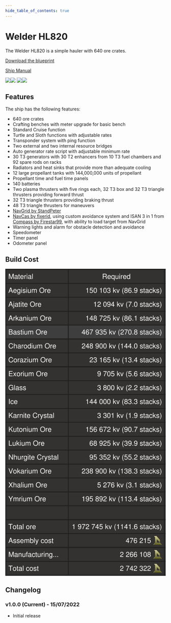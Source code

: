```yaml
---
hide_table_of_contents: true
---
```


# Welder HL820

The Welder HL820 is a simple hauler with 640 ore crates.

[Download the blueprint](https://github.com/vinteo/starbase-ship-welder/raw/main/blueprints/ships/hl820/welder_hl820.fbe)

[Ship Manual](../docs/flying)

<img src="../photos/hl820/20220715214433_1.jpg" width="600" /><img src="../photos/hl820/20220715214423_1.jpg" width="600" />
<img src="../photos/hl820/20220715214449_1.jpg" width="600" /><img src="../photos/hl820/20220715214525_1.jpg" width="600" />

## Features

The ship has the following features:

- 640 ore crates
- Crafting benches with meter upgrade for basic bench
- Standard Cruise function
- Turtle and Sloth functions with adjustable rates
- Transponder system with ping function
- Two external and two internal resource bridges
- Auto generator rate script with adjustable minimum rate
- 30 T3 generators with 30 T2 enhancers from 10 T3 fuel chambers and 92 spare rods on racks
- Radiators and heat sinks that provide more than adequate cooling
- 12 large propellant tanks with 144,000,000 units of propellant
- Propellant time and fuel time panels
- 140 batteries
- Two plasma thrusters with five rings each, 32 T3 box and 32 T3 triangle thrusters providing forward thrust
- 32 T3 triangle thrusters providing braking thrust
- 48 T3 triangle thrusters for maneuvers
- [NavGrid by StandPeter](https://github.com/pcbennion/starbase-navgrid)
- [NavCas by fixerid](https://github.com/fixerid/sb-projects/tree/main/NavCas), using custom avoidance system and ISAN 3 in 1 from [Compass by Firestar99](https://gitlab.com/Firestar99/yolol/-/blob/master/src/compass/README.md), with ability to load target from NavGrid
- Warning lights and alarm for obstacle detection and avoidance
- Speedometer
- Timer panel
- Odometer panel

## Build Cost

![Build Cost](/photos/hl820/build_cost.png)

## Changelog

### v1.0.0 (Current) - 15/07/2022

- Initial release
